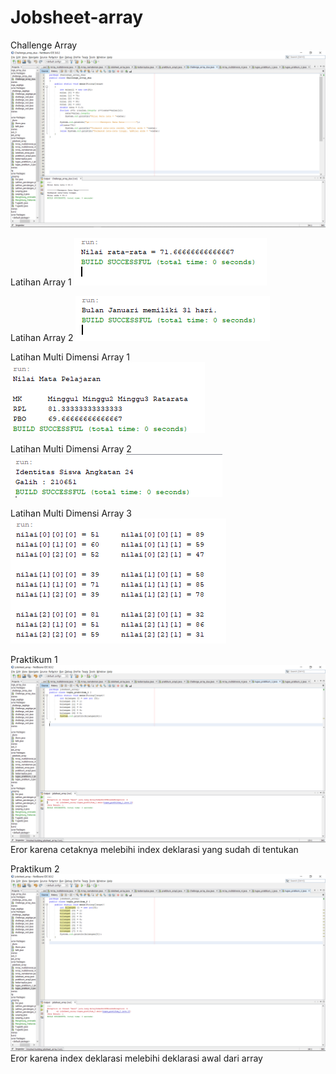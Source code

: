 # Jobsheet-array

Challenge Array
![AltText](https://github.com/captainhimer/Jobsheet-array/blob/master/challenge%20array.png)

Latihan Array 1
![AltText](https://github.com/captainhimer/Jobsheet-array/blob/master/latian%201.PNG)

Latihan Array 2
![AltText](https://github.com/captainhimer/Jobsheet-array/blob/master/latihan%202.PNG)

Latihan Multi Dimensi Array 1
![AltText](https://github.com/captainhimer/Jobsheet-array/blob/master/multidimensi%20latian%201.PNG)

Latihan Multi Dimensi Array 2
![AltText](https://github.com/captainhimer/Jobsheet-array/blob/master/multidimensi%20latian%202.PNG)

Latihan Multi Dimensi Array 3
![AltText](https://github.com/captainhimer/Jobsheet-array/blob/master/multidimensi%20latian%203.PNG)

Praktikum 1
![AltText](https://github.com/captainhimer/Jobsheet-array/blob/master/tugas%201.png)
Eror karena cetaknya melebihi index deklarasi yang sudah di tentukan

Praktikum 2
![AltText](https://github.com/captainhimer/Jobsheet-array/blob/master/tugas%202.png)
Eror karena index deklarasi melebihi deklarasi awal dari array 
